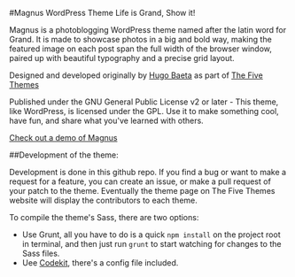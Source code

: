 #Magnus WordPress Theme
Life is Grand, Show it!

Magnus is a photoblogging WordPress theme named after the latin word for Grand. It is made to showcase photos in a big and bold way, making the featured image on each post span the full width of the browser window, paired up with beautiful typography and a precise grid layout.

Designed and developed originally by [Hugo Baeta](http://hugobaeta.com) as part of [The Five Themes](http://thefivethemes.com/themes/magnus)

Published under the GNU General Public License v2 or later - This theme, like WordPress, is licensed under the GPL. Use it to make something cool, have fun, and share what you've learned with others.

[Check out a demo of Magnus](http://magnus.thefivethemes.com)

##Development of the theme:

Development is done in this github repo. If you find a bug or want to make a request for a feature, you can create an issue, or make a pull request of your patch to the theme. Eventually the theme page on The Five Themes website will display the contributors to each theme.

To compile the theme's Sass, there are two options:
- Use Grunt, all you have to do is a quick `npm install` on the project root in terminal, and then just run `grunt` to start watching for changes to the Sass files. 
- Uee [Codekit](https://incident57.com/codekit/), there's a config file included.